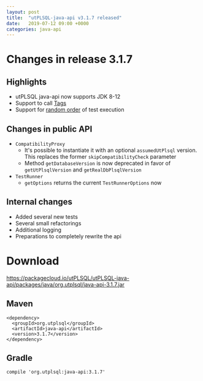 ```yaml
---
layout: post
title:  "utPLSQL-java-api v3.1.7 released"
date:   2019-07-12 09:00 +0000
categories: java-api
---
```



# Changes in release 3.1.7
## Highlights

* utPLSQL java-api now supports JDK 8-12
* Support to call [Tags](https://github.com/utPLSQL/utPLSQL/blob/v3.1.7/docs/userguide/annotations.md#tags)
* Support for [random order](https://github.com/utPLSQL/utPLSQL/blob/v3.1.7/docs/userguide/running-unit-tests.md#random-order) of test execution

## Changes in public API

* `CompatibilityProxy`
  * It's possible to instantiate it with an optional `assumedUtPlsql` version. This replaces the former `skipCompatibilityCheck` parameter
  * Method `getDatabaseVersion` is now deprecated in favor of `getUtPlsqlVersion` and `getRealDbPlsqlVersion`
* `TestRunner`
  * `getOptions` returns the current `TestRunnerOptions` now

## Internal changes
* Added several new tests
* Several small refactorings
* Additional logging
* Preparations to completely rewrite the api

# Download
https://packagecloud.io/utPLSQL/utPLSQL-java-api/packages/java/org.utplsql/java-api-3.1.7.jar

## Maven
```
<dependency>
  <groupId>org.utplsql</groupId>
  <artifactId>java-api</artifactId>
  <version>3.1.7</version>
</dependency>
```
## Gradle
```
compile 'org.utplsql:java-api:3.1.7'
```